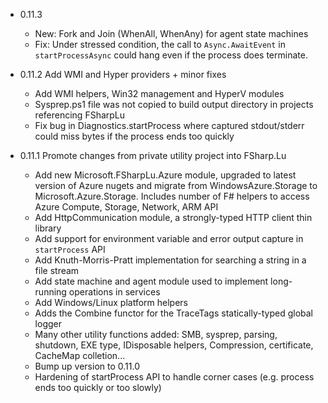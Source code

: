 - 0.11.3

  - New: Fork and Join (WhenAll, WhenAny) for agent state machines
  - Fix: Under stressed condition, the call to `Async.AwaitEvent` in `startProcessAsync` could hang even if the process does terminate.

- 0.11.2 Add WMI and Hyper providers + minor fixes

  - Add WMI helpers, Win32 management and HyperV modules
  - Sysprep.ps1 file was not copied to build output directory in projects referencing FSharpLu
  - Fix bug in Diagnostics.startProcess where captured stdout/stderr could miss bytes if the process ends too quickly


- 0.11.1 Promote changes from private utility project into FSharp.Lu

    - Add new Microsoft.FSharpLu.Azure module, upgraded to latest version of Azure nugets and migrate from WindowsAzure.Storage to Microsoft.Azure.Storage.
    Includes number of F# helpers to access Azure Compute, Storage, Network, ARM API
    - Add HttpCommunication module, a strongly-typed HTTP client thin library
    - Add support for environment variable and error output capture in `startProcess` API
    - Add Knuth-Morris-Pratt implementation for searching a string in a file stream
    - Add state machine and agent module used to implement long-running operations in services
    - Add Windows/Linux platform helpers
    - Adds the Combine functor for the TraceTags statically-typed global logger
    - Many other utility functions added: SMB, sysprep, parsing, shutdown, EXE type, IDisposable helpers, Compression, certificate, CacheMap colletion...
    - Bump up version to 0.11.0
    - Hardening of startProcess API to handle corner cases (e.g. process ends too quickly or too slowly)